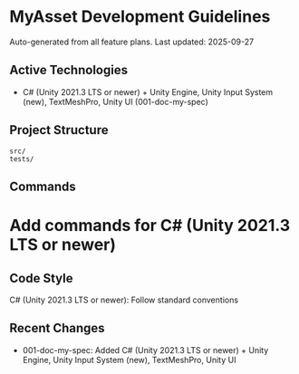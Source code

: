 # MyAsset Development Guidelines

Auto-generated from all feature plans. Last updated: 2025-09-27

## Active Technologies
- C# (Unity 2021.3 LTS or newer) + Unity Engine, Unity Input System (new), TextMeshPro, Unity UI (001-doc-my-spec)

## Project Structure
```
src/
tests/
```

## Commands
# Add commands for C# (Unity 2021.3 LTS or newer)

## Code Style
C# (Unity 2021.3 LTS or newer): Follow standard conventions

## Recent Changes
- 001-doc-my-spec: Added C# (Unity 2021.3 LTS or newer) + Unity Engine, Unity Input System (new), TextMeshPro, Unity UI

<!-- MANUAL ADDITIONS START -->
<!-- MANUAL ADDITIONS END -->